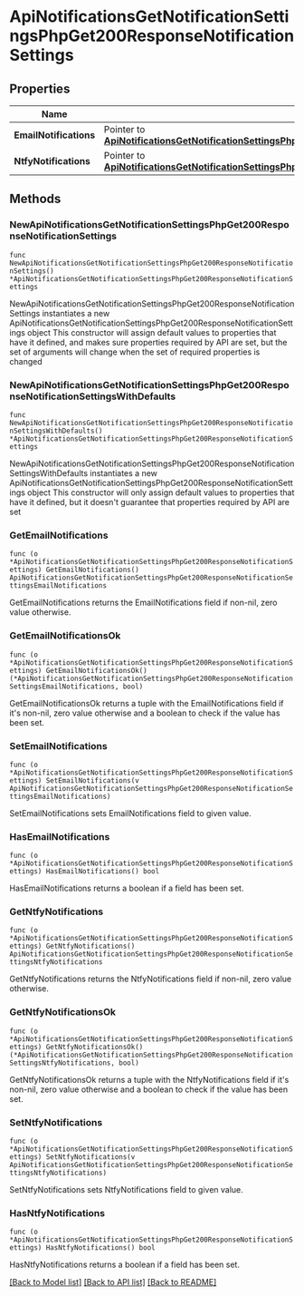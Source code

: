 # ApiNotificationsGetNotificationSettingsPhpGet200ResponseNotificationSettings

## Properties

Name | Type | Description | Notes
------------ | ------------- | ------------- | -------------
**EmailNotifications** | Pointer to [**ApiNotificationsGetNotificationSettingsPhpGet200ResponseNotificationSettingsEmailNotifications**](ApiNotificationsGetNotificationSettingsPhpGet200ResponseNotificationSettingsEmailNotifications.md) |  | [optional] 
**NtfyNotifications** | Pointer to [**ApiNotificationsGetNotificationSettingsPhpGet200ResponseNotificationSettingsNtfyNotifications**](ApiNotificationsGetNotificationSettingsPhpGet200ResponseNotificationSettingsNtfyNotifications.md) |  | [optional] 

## Methods

### NewApiNotificationsGetNotificationSettingsPhpGet200ResponseNotificationSettings

`func NewApiNotificationsGetNotificationSettingsPhpGet200ResponseNotificationSettings() *ApiNotificationsGetNotificationSettingsPhpGet200ResponseNotificationSettings`

NewApiNotificationsGetNotificationSettingsPhpGet200ResponseNotificationSettings instantiates a new ApiNotificationsGetNotificationSettingsPhpGet200ResponseNotificationSettings object
This constructor will assign default values to properties that have it defined,
and makes sure properties required by API are set, but the set of arguments
will change when the set of required properties is changed

### NewApiNotificationsGetNotificationSettingsPhpGet200ResponseNotificationSettingsWithDefaults

`func NewApiNotificationsGetNotificationSettingsPhpGet200ResponseNotificationSettingsWithDefaults() *ApiNotificationsGetNotificationSettingsPhpGet200ResponseNotificationSettings`

NewApiNotificationsGetNotificationSettingsPhpGet200ResponseNotificationSettingsWithDefaults instantiates a new ApiNotificationsGetNotificationSettingsPhpGet200ResponseNotificationSettings object
This constructor will only assign default values to properties that have it defined,
but it doesn't guarantee that properties required by API are set

### GetEmailNotifications

`func (o *ApiNotificationsGetNotificationSettingsPhpGet200ResponseNotificationSettings) GetEmailNotifications() ApiNotificationsGetNotificationSettingsPhpGet200ResponseNotificationSettingsEmailNotifications`

GetEmailNotifications returns the EmailNotifications field if non-nil, zero value otherwise.

### GetEmailNotificationsOk

`func (o *ApiNotificationsGetNotificationSettingsPhpGet200ResponseNotificationSettings) GetEmailNotificationsOk() (*ApiNotificationsGetNotificationSettingsPhpGet200ResponseNotificationSettingsEmailNotifications, bool)`

GetEmailNotificationsOk returns a tuple with the EmailNotifications field if it's non-nil, zero value otherwise
and a boolean to check if the value has been set.

### SetEmailNotifications

`func (o *ApiNotificationsGetNotificationSettingsPhpGet200ResponseNotificationSettings) SetEmailNotifications(v ApiNotificationsGetNotificationSettingsPhpGet200ResponseNotificationSettingsEmailNotifications)`

SetEmailNotifications sets EmailNotifications field to given value.

### HasEmailNotifications

`func (o *ApiNotificationsGetNotificationSettingsPhpGet200ResponseNotificationSettings) HasEmailNotifications() bool`

HasEmailNotifications returns a boolean if a field has been set.

### GetNtfyNotifications

`func (o *ApiNotificationsGetNotificationSettingsPhpGet200ResponseNotificationSettings) GetNtfyNotifications() ApiNotificationsGetNotificationSettingsPhpGet200ResponseNotificationSettingsNtfyNotifications`

GetNtfyNotifications returns the NtfyNotifications field if non-nil, zero value otherwise.

### GetNtfyNotificationsOk

`func (o *ApiNotificationsGetNotificationSettingsPhpGet200ResponseNotificationSettings) GetNtfyNotificationsOk() (*ApiNotificationsGetNotificationSettingsPhpGet200ResponseNotificationSettingsNtfyNotifications, bool)`

GetNtfyNotificationsOk returns a tuple with the NtfyNotifications field if it's non-nil, zero value otherwise
and a boolean to check if the value has been set.

### SetNtfyNotifications

`func (o *ApiNotificationsGetNotificationSettingsPhpGet200ResponseNotificationSettings) SetNtfyNotifications(v ApiNotificationsGetNotificationSettingsPhpGet200ResponseNotificationSettingsNtfyNotifications)`

SetNtfyNotifications sets NtfyNotifications field to given value.

### HasNtfyNotifications

`func (o *ApiNotificationsGetNotificationSettingsPhpGet200ResponseNotificationSettings) HasNtfyNotifications() bool`

HasNtfyNotifications returns a boolean if a field has been set.


[[Back to Model list]](../README.md#documentation-for-models) [[Back to API list]](../README.md#documentation-for-api-endpoints) [[Back to README]](../README.md)


